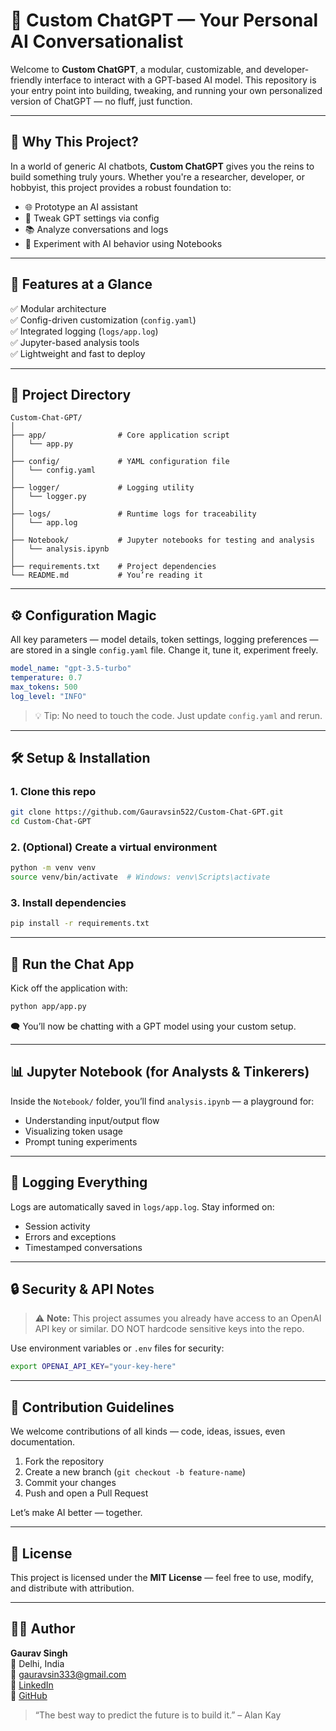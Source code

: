 # 🧠 Custom ChatGPT — Your Personal AI Conversationalist

Welcome to **Custom ChatGPT**, a modular, customizable, and developer-friendly interface to interact with a GPT-based AI model. This repository is your entry point into building, tweaking, and running your own personalized version of ChatGPT — no fluff, just function.

---

## 🚀 Why This Project?

In a world of generic AI chatbots, **Custom ChatGPT** gives you the reins to build something truly yours. Whether you're a researcher, developer, or hobbyist, this project provides a robust foundation to:

- 🌐 Prototype an AI assistant
- 🔧 Tweak GPT settings via config
- 📚 Analyze conversations and logs
- 🤖 Experiment with AI behavior using Notebooks

---

## 🧭 Features at a Glance

✅ Modular architecture  
✅ Config-driven customization (`config.yaml`)  
✅ Integrated logging (`logs/app.log`)  
✅ Jupyter-based analysis tools  
✅ Lightweight and fast to deploy  

---

## 📁 Project Directory

```
Custom-Chat-GPT/
│
├── app/                # Core application script
│   └── app.py
│
├── config/             # YAML configuration file
│   └── config.yaml
│
├── logger/             # Logging utility
│   └── logger.py
│
├── logs/               # Runtime logs for traceability
│   └── app.log
│
├── Notebook/           # Jupyter notebooks for testing and analysis
│   └── analysis.ipynb
│
├── requirements.txt    # Project dependencies
└── README.md           # You’re reading it
```

---

## ⚙️ Configuration Magic

All key parameters — model details, token settings, logging preferences — are stored in a single `config.yaml` file. Change it, tune it, experiment freely.

```yaml
model_name: "gpt-3.5-turbo"
temperature: 0.7
max_tokens: 500
log_level: "INFO"
```

> 💡 Tip: No need to touch the code. Just update `config.yaml` and rerun.

---

## 🛠️ Setup & Installation

### 1. Clone this repo

```bash
git clone https://github.com/Gauravsin522/Custom-Chat-GPT.git
cd Custom-Chat-GPT
```

### 2. (Optional) Create a virtual environment

```bash
python -m venv venv
source venv/bin/activate  # Windows: venv\Scripts\activate
```

### 3. Install dependencies

```bash
pip install -r requirements.txt
```

---

## 🧪 Run the Chat App

Kick off the application with:

```bash
python app/app.py
```

🗨️ You’ll now be chatting with a GPT model using your custom setup.

---

## 📊 Jupyter Notebook (for Analysts & Tinkerers)

Inside the `Notebook/` folder, you’ll find `analysis.ipynb` — a playground for:

- Understanding input/output flow
- Visualizing token usage
- Prompt tuning experiments

---

## 📝 Logging Everything

Logs are automatically saved in `logs/app.log`. Stay informed on:

- Session activity
- Errors and exceptions
- Timestamped conversations

---

## 🔒 Security & API Notes

> ⚠️ **Note:** This project assumes you already have access to an OpenAI API key or similar. DO NOT hardcode sensitive keys into the repo.

Use environment variables or `.env` files for security:
```bash
export OPENAI_API_KEY="your-key-here"
```

---

## 🤝 Contribution Guidelines

We welcome contributions of all kinds — code, ideas, issues, even documentation.

1. Fork the repository
2. Create a new branch (`git checkout -b feature-name`)
3. Commit your changes
4. Push and open a Pull Request

Let’s make AI better — together.

---

## 📜 License

This project is licensed under the **MIT License** — feel free to use, modify, and distribute with attribution.

---

## 👨‍💻 Author

**Gaurav Singh**  
📍 Delhi, India  
📧 gauravsin333@gmail.com  
🔗 [LinkedIn](https://www.linkedin.com/in/gaurav-singh522/)  
🐙 [GitHub](https://github.com/Gauravsin522)

> “The best way to predict the future is to build it.” – Alan Kay
